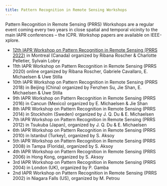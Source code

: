 ```yaml
---
title: Pattern Recognition in Remote Sensing Workshops
---
```


Pattern Recognition in Remote Sensing (PRRS) Workshops are a regular event coming every two years in close spatial and temporal vicinity to the main IAPR conferences – the ICPR. Workshop papers are available on IEEE-xplore.

* [12th IAPR Workshop on Pattern Recognition in Remote Sensing (PRRS 2022)](https://iapr-tc7.ipb.uni-bonn.de/index.html%3Fp=707.html) in Montreal (Canada) organized by Ribana Roscher & Charlotte Pelletier, Sylvain Lobry
* 11th IAPR Workshop on Pattern Recognition in Remote Sensing (PRRS 2020) online organized by Ribana Roscher, Gabriele Cavallaro, E. Michaelsen & Uwe Stilla
* 10th IAPR Workshop on Pattern Recognition in Remote Sensing (PRRS 2018) in Beijing (China) organized by Fenzhen Su, Jie Shan, E. Michaelsen & Uwe Stilla
* 9th IAPR Workshop on Pattern Recognition in Remote Sensing (PRRS 2016) in Cancun (Mexico) organized by E. Michaelsen & Jie Shan
* 8th IAPR Workshop on Pattern Recognition in Remote Sensing (PRRS 2014) in Stockholm (Sweden) organized by J. Q. Du & E. Michaelsen
* 7th IAPR Workshop on Pattern Recognition in Remote Sensing (PRRS 2012) in Tsukuba (Japan), organized by J. Q. Du & E. Michaelsen
* 6th IAPR Workshop on Pattern Recognition in Remote Sensing (PRRS 2010) in Istanbul (Turkey), organized by S. Aksoy
* 5th IAPR Workshop on Pattern Recognition in Remote Sensing (PRRS 2008) in Tampa (Florida), organized by S. Aksoy
* 4th IAPR Workshop on Pattern Recognition in Remote Sensing (PRRS 2006) in Hong Kong, organized by S. Aksoy
* 3rd IAPR Workshop on Pattern Recognition in Remote Sensing (PRRS 2004) in London (UK), organized by P. Gamba
* 2nd IAPR Workshop on Pattern Recognition in Remote Sensing (PRRS 2002) in Niagara Falls (US), organized by M. Petrou
